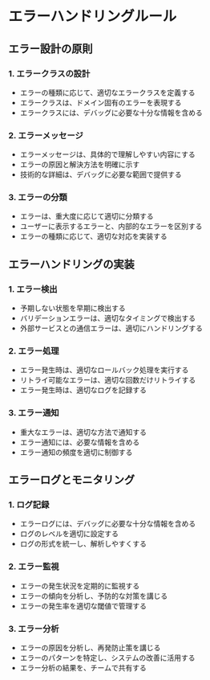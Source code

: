 # エラーハンドリングルール

## エラー設計の原則

### 1. エラークラスの設計
- エラーの種類に応じて、適切なエラークラスを定義する
- エラークラスは、ドメイン固有のエラーを表現する
- エラークラスには、デバッグに必要な十分な情報を含める

### 2. エラーメッセージ
- エラーメッセージは、具体的で理解しやすい内容にする
- エラーの原因と解決方法を明確に示す
- 技術的な詳細は、デバッグに必要な範囲で提供する

### 3. エラーの分類
- エラーは、重大度に応じて適切に分類する
- ユーザーに表示するエラーと、内部的なエラーを区別する
- エラーの種類に応じて、適切な対応を実装する

## エラーハンドリングの実装

### 1. エラー検出
- 予期しない状態を早期に検出する
- バリデーションエラーは、適切なタイミングで検出する
- 外部サービスとの通信エラーは、適切にハンドリングする

### 2. エラー処理
- エラー発生時は、適切なロールバック処理を実行する
- リトライ可能なエラーは、適切な回数だけリトライする
- エラー発生時は、適切なログを記録する

### 3. エラー通知
- 重大なエラーは、適切な方法で通知する
- エラー通知には、必要な情報を含める
- エラー通知の頻度を適切に制御する

## エラーログとモニタリング

### 1. ログ記録
- エラーログには、デバッグに必要な十分な情報を含める
- ログのレベルを適切に設定する
- ログの形式を統一し、解析しやすくする

### 2. エラー監視
- エラーの発生状況を定期的に監視する
- エラーの傾向を分析し、予防的な対策を講じる
- エラーの発生率を適切な閾値で管理する

### 3. エラー分析
- エラーの原因を分析し、再発防止策を講じる
- エラーのパターンを特定し、システムの改善に活用する
- エラー分析の結果を、チームで共有する
